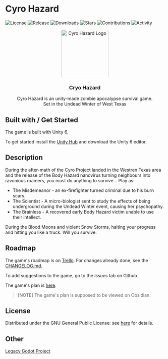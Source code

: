 # Cyro Hazard

<!--
Summary (no header)
Built with / Get started
Description
Roadmap
License
-->

![License](https://img.shields.io/github/license/Blockitifluy/Cyro-Hazard-Unity.svg)
![Release](https://img.shields.io/github/release/Blockitifluy/Cyro-Hazard-Unity.svg)
![Downloads](https://img.shields.io/github/downloads/Blockitifluy/Cyro-Hazard-Unity/total.svg)
![Stars](https://img.shields.io/github/stars/Blockitifluy/Cyro-Hazard-Unity.svg)
![Contributions](https://img.shields.io/github/contributors/Blockitifluy/Cyro-Hazard-Unity)
![Activity](https://img.shields.io/github/commit-activity/m/Blockitifluy/Cyro-Hazard-Unity)

<div align="center">
<image src="Assets/Icon/icon256.png" width="150" alt="Cyro Hazard Logo"/>

<h3>Cryo Hazard</h3>

Cyro Hazard is an unity-made zombie apocalypse survival game.
<br/>
Set in the Undead Winter of West Texas

</div>

## Built with / Get Started

The game is built with Unity 6.

To get started install the [Unity Hub](https://unity.com/download) and download the Unity 6 editor.

## Description

During the after-math of the Cyro Project landed in the Westren Texas area and the release of the Body Hazard nanovirus turning neighbours into ravonious roamers, you must do anything to survive...
Play as:

- The Misdemeanor - an ex-firefighter turned criminal due to his burn scars.
- The Scientist - A micro-biologist sent to study the effects of being underground during the Undead Winter event, causing her psychopathy.
- The Brainless - A recovered early Body Hazard victim unable to use their intellect.

During the Blood Moons and violent Snow Storms, halting your progress and hitting you like a truck. Will you survive.

## Roadmap

The game's roadmap is on [Trello](https://trello.com/b/6ZjdDMcR/cyro-hazard). For changes already done, see the [CHANGELOG.md](CHANGELOG.md).

To add suggestions to the game, go to the _issues_ tab on Github.

The game's plan is [here](https://github.com/Blockitifluy/Cyro-Hazard-Doc).

> [NOTE]
> The game's plan is supposed to be viewed on Obsidian.

## License

Distributed under the GNU General Public License: see [here](LICENSE) for details.

## Other

[Legacy Godot Project](https://github.com/Blockitifluy/Cyro-Hazard)
